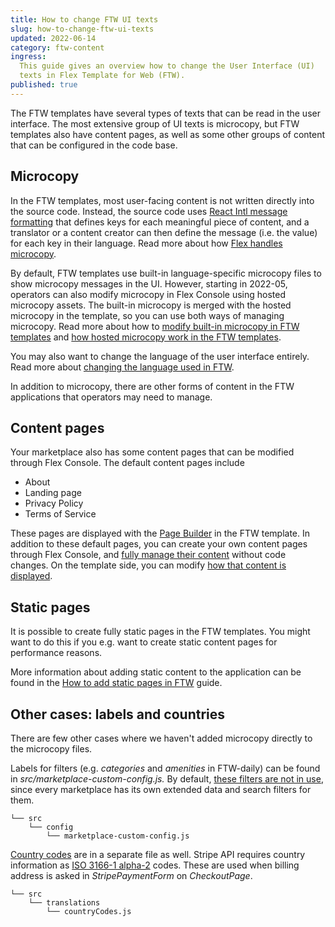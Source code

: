 ```yaml
---
title: How to change FTW UI texts
slug: how-to-change-ftw-ui-texts
updated: 2022-06-14
category: ftw-content
ingress:
  This guide gives an overview how to change the User Interface (UI)
  texts in Flex Template for Web (FTW).
published: true
---
```


The FTW templates have several types of texts that can be read in the
user interface. The most extensive group of UI texts is microcopy, but
FTW templates also have content pages, as well as some other groups of
content that can be configured in the code base.

## Microcopy

In the FTW templates, most user-facing content is not written directly
into the source code. Instead, the source code uses
[React Intl message formatting](https://formatjs.io/docs/intl#formatmessage)
that defines keys for each meaningful piece of content, and a translator
or a content creator can then define the message (i.e. the value) for
each key in their language. Read more about how
[Flex handles microcopy](/concepts/microcopy/).

By default, FTW templates use built-in language-specific microcopy files
to show microcopy messages in the UI. However, starting in 2022-05,
operators can also modify microcopy in Flex Console using hosted
microcopy assets. The built-in microcopy is merged with the hosted
microcopy in the template, so you can use both ways of managing
microcopy. Read more about how to
[modify built-in microcopy in FTW templates](/ftw/how-to-change-ftw-bundled-microcopy/)
and
[how hosted microcopy work in the FTW templates](/ftw/hosted-microcopy/).

You may also want to change the language of the user interface entirely.
Read more about
[changing the language used in FTW](/ftw/how-to-change-ftw-language/).

In addition to microcopy, there are other forms of content in the FTW
applications that operators may need to manage.

## Content pages

Your marketplace also has some content pages that can be modified
through Flex Console. The default content pages include

- About
- Landing page
- Privacy Policy
- Terms of Service

These pages are displayed with the [Page Builder](/ftw/page-builder/) in
the FTW template. In addition to these default pages, you can create
your own content pages through Flex Console, and
[fully manage their content](/concepts/content-management/) without code
changes. On the template side, you can modify
[how that content is displayed](/how-to/options-prop/).

## Static pages

It is possible to create fully static pages in the FTW templates. You
might want to do this if you e.g. want to create static content pages
for performance reasons.

More information about adding static content to the application can be
found in the
[How to add static pages in FTW](/ftw/how-to-add-static-pages-in-ftw/)
guide.

## Other cases: labels and countries

There are few other cases where we haven't added microcopy directly to
the microcopy files.

Labels for filters (e.g. _categories_ and _amenities_ in FTW-daily) can
be found in _src/marketplace-custom-config.js._ By default,
[these filters are not in use](/how-to/change-search-filters-in-ftw/#adding-a-new-search-filter),
since every marketplace has its own extended data and search filters for
them.

<extrainfo title="FTW-product has moved the location of some components">

```shell
└── src
    └── config
        └── marketplace-custom-config.js
```

</extrainfo>

[Country codes](https://github.com/sharetribe/ftw-daily/blob/master/src/translations/countryCodes.js)
are in a separate file as well. Stripe API requires country information
as
[ISO 3166-1 alpha-2](https://en.wikipedia.org/wiki/ISO_3166-1_alpha-2)
codes. These are used when billing address is asked in
_StripePaymentForm_ on _CheckoutPage_.

```shell
└── src
    └── translations
        └── countryCodes.js
```
